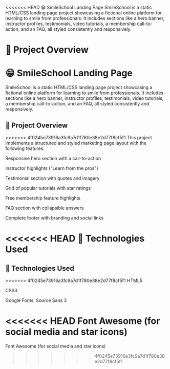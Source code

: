 <<<<<<< HEAD
😁 SmileSchool Landing Page
SmileSchool is a static HTML/CSS landing page project showcasing a fictional online platform for learning to smile from professionals. It includes sections like a hero banner, instructor profiles, testimonials, video tutorials, a membership call-to-action, and an FAQ, all styled consistently and responsively.

📄 Project Overview
=======
<h1>😁 SmileSchool Landing Page</h1>
SmileSchool is a static HTML/CSS landing page project showcasing a fictional online platform for learning to smile from professionals. It includes sections like a hero banner, instructor profiles, testimonials, video tutorials, a membership call-to-action, and an FAQ, all styled consistently and responsively.

<h2>📄 Project Overview</h2>
>>>>>>> 4f0245e73916a3fc9a7d1f780e38e2d77f8cf5f1
This project implements a structured and styled marketing page layout with the following features:

Responsive hero section with a call-to-action

Instructor highlights ("Learn from the pros")

Testimonial section with quotes and imagery

Grid of popular tutorials with star ratings

Free membership feature highlights

FAQ section with collapsible answers

Complete footer with branding and social links

<<<<<<< HEAD
🧰 Technologies Used
=======
<h2>🧰 Technologies Used</h2>
>>>>>>> 4f0245e73916a3fc9a7d1f780e38e2d77f8cf5f1
HTML5

CSS3

Google Fonts: Source Sans 3

<<<<<<< HEAD
Font Awesome (for social media and star icons)
=======
Font Awesome (for social media and star icons)
>>>>>>> 4f0245e73916a3fc9a7d1f780e38e2d77f8cf5f1
